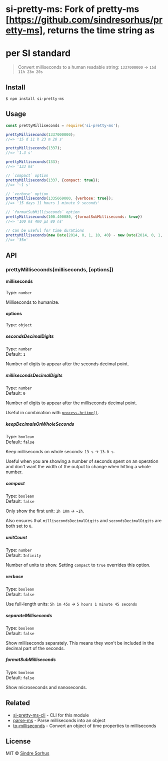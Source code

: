 # si-pretty-ms: Fork of pretty-ms [https://github.com/sindresorhus/pretty-ms], returns the time string as 
# per SI standard

> Convert milliseconds to a human readable string: `1337000000` → `15d 11h 23m 20s`


## Install

```
$ npm install si-pretty-ms
```


## Usage

```js
const prettyMilliseconds = require('si-pretty-ms');

prettyMilliseconds(1337000000);
//=> '15 d 11 h 23 m 20 s'

prettyMilliseconds(1337);
//=> '1.3 s'

prettyMilliseconds(133);
//=> '133 ms'

// `compact` option
prettyMilliseconds(1337, {compact: true});
//=> '~1 s'

// `verbose` option
prettyMilliseconds(1335669000, {verbose: true});
//=> '15 days 11 hours 1 minute 9 seconds'

// `formatSubMilliseconds` option
prettyMilliseconds(100.400080, {formatSubMilliseconds: true})
//=> '100 ms 400 µs 80 ns'

// Can be useful for time durations
prettyMilliseconds(new Date(2014, 0, 1, 10, 40) - new Date(2014, 0, 1, 10, 5))
//=> '35m'
```


## API

### prettyMilliseconds(milliseconds, [options])

#### milliseconds

Type: `number`

Milliseconds to humanize.

#### options

Type: `object`

##### secondsDecimalDigits

Type: `number`<br>
Default: `1`

Number of digits to appear after the seconds decimal point.

##### millisecondsDecimalDigits

Type: `number`<br>
Default: `0`

Number of digits to appear after the milliseconds decimal point.

Useful in combination with [`process.hrtime()`](https://nodejs.org/api/process.html#process_process_hrtime).

##### keepDecimalsOnWholeSeconds

Type: `boolean`<br>
Default: `false`

Keep milliseconds on whole seconds: `13 s` → `13.0 s`.

Useful when you are showing a number of seconds spent on an operation and don't want the width of the output to change when hitting a whole number.

##### compact

Type: `boolean`<br>
Default: `false`

Only show the first unit: `1h 10m` → `~1h`.

Also ensures that `millisecondsDecimalDigits` and `secondsDecimalDigits` are both set to `0`.

##### unitCount

Type: `number`<br>
Default: `Infinity`

Number of units to show. Setting `compact` to `true` overrides this option.

##### verbose

Type: `boolean`<br>
Default: `false`

Use full-length units: `5h 1m 45s` → `5 hours 1 minute 45 seconds`

##### separateMilliseconds

Type: `boolean`<br>
Default: `false`

Show milliseconds separately. This means they won't be included in the decimal part of the seconds.

##### formatSubMilliseconds

Type: `boolean`<br>
Default: `false`

Show microseconds and nanoseconds.


## Related

- [si-pretty-ms-cli](https://github.com/sindresorhus/si-pretty-ms-cli) - CLI for this module
- [parse-ms](https://github.com/sindresorhus/parse-ms) - Parse milliseconds into an object
- [to-milliseconds](https://github.com/sindresorhus/to-milliseconds) - Convert an object of time properties to milliseconds


## License

MIT © [Sindre Sorhus](https://sindresorhus.com)
